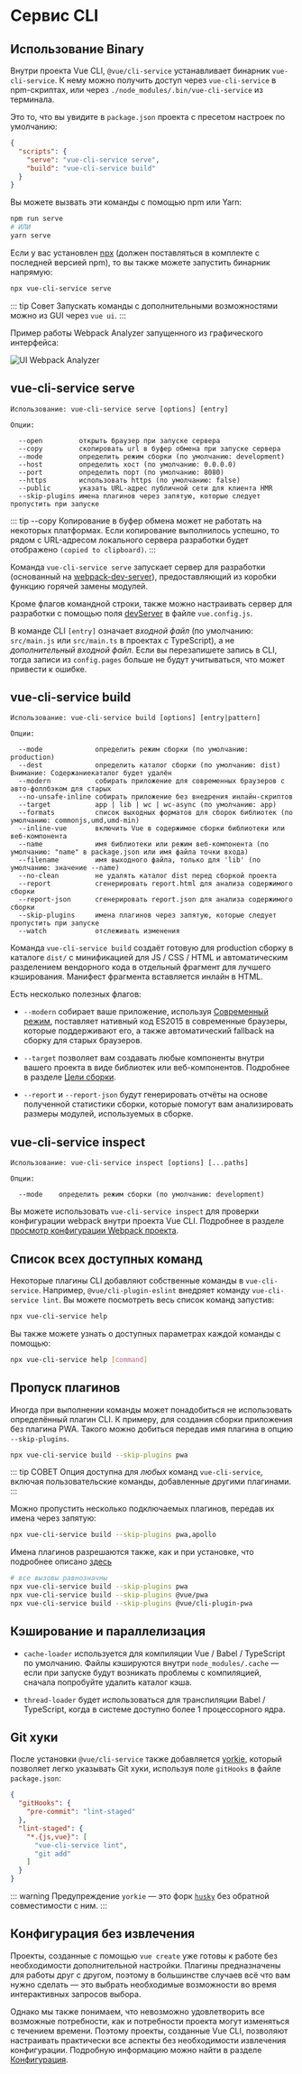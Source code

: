 # Сервис CLI

## Использование Binary

Внутри проекта Vue CLI, `@vue/cli-service` устанавливает бинарник `vue-cli-service`. К нему можно получить доступ через `vue-cli-service` в npm-скриптах, или через `./node_modules/.bin/vue-cli-service` из терминала.

Это то, что вы увидите в `package.json` проекта с пресетом настроек по умолчанию:

```json
{
  "scripts": {
    "serve": "vue-cli-service serve",
    "build": "vue-cli-service build"
  }
}
```

Вы можете вызвать эти команды с помощью npm или Yarn:

```bash
npm run serve
# ИЛИ
yarn serve
```

Если у вас установлен [npx](https://github.com/npm/npx) (должен поставляться в комплекте с последней версией npm), то вы также можете запустить бинарник напрямую:

```bash
npx vue-cli-service serve
```

::: tip Совет
Запускать команды с дополнительными возможностями можно из GUI через `vue ui`.
:::

Пример работы Webpack Analyzer запущенного из графического интерфейса:

![UI Webpack Analyzer](/ui-analyzer.png)

## vue-cli-service serve

```
Использование: vue-cli-service serve [options] [entry]

Опции:

  --open         открыть браузер при запуске сервера
  --copy         скопировать url в буфер обмена при запуске сервера
  --mode         определить режим сборки (по умолчанию: development)
  --host         определить хост (по умолчанию: 0.0.0.0)
  --port         определить порт (по умолчанию: 8080)
  --https        использовать https (по умолчанию: false)
  --public       указать URL-адрес публичной сети для клиента HMR
  --skip-plugins имена плагинов через запятую, которые следует пропустить при запуске
```

::: tip --copy
Копирование в буфер обмена может не работать на некоторых платформах. Если копирование выполнилось успешно, то рядом с URL-адресом локального сервера разработки будет отображено `(copied to clipboard)`.
:::

Команда `vue-cli-service serve` запускает сервер для разработки (основанный на [webpack-dev-server](https://github.com/webpack/webpack-dev-server)), предоставляющий из коробки функцию горячей замены модулей.

Кроме флагов командной строки, также можно настраивать сервер для разработки с помощью поля [devServer](../config/#devserver) в файле `vue.config.js`.

В команде CLI `[entry]` означает *входной файл* (по умолчанию: `src/main.js` или `src/main.ts` в проектах с TypeScript), а не *дополнительный входной файл*. Если вы перезапишете запись в CLI, тогда записи из `config.pages` больше не будут учитываться, что может привести к ошибке.

## vue-cli-service build

```
Использование: vue-cli-service build [options] [entry|pattern]

Опции:

  --mode             определить режим сборки (по умолчанию: production)
  --dest             определить каталог сборки (по умолчанию: dist) Внимание: Содержаниекаталог будет удалён
  --modern           собирать приложение для современных браузеров с авто-фоллбэком для старых
  --no-unsafe-inline собирать приложение без внедрения инлайн-скриптов
  --target           app | lib | wc | wc-async (по умолчанию: app)
  --formats          список выходных форматов для сборок библиотек (по умолчанию: commonjs,umd,umd-min)
  --inline-vue       включить Vue в содержимое сборки библиотеки или веб-компонента
  --name             имя библиотеки или режим веб-компонента (по умолчанию: "name" в package.json или имя файла точки входа)
  --filename         имя выходного файла, только для 'lib' (по умолчанию: значение --name)
  --no-clean         не удалять каталог dist перед сборкой проекта
  --report           сгенерировать report.html для анализа содержимого сборки
  --report-json      сгенерировать report.json для анализа содержимого сборки
  --skip-plugins     имена плагинов через запятую, которые следует пропустить при запуске
  --watch            отслеживать изменения
```

Команда `vue-cli-service build` создаёт готовую для production сборку в каталоге `dist/` с минификацией для JS / CSS / HTML и автоматическим разделением вендорного кода в отдельный фрагмент для лучшего кэширования. Манифест фрагмента вставляется инлайн в HTML.

Есть несколько полезных флагов:

- `--modern` собирает ваше приложение, используя [Современный режим](./browser-compatibility.md#современный-режим), поставляет нативный код ES2015 в современные браузеры, которые поддерживают его, а также автоматический fallback на сборку для старых браузеров.

- `--target` позволяет вам создавать любые компоненты внутри вашего проекта в виде библиотек или веб-компонентов. Подробнее в разделе [Цели сборки](./build-targets.md).

- `--report` и `--report-json` будут генерировать отчёты на основе полученной статистики сборки, которые помогут вам анализировать размеры модулей, используемых в сборке.

## vue-cli-service inspect

```
Использование: vue-cli-service inspect [options] [...paths]

Опции:

  --mode    определить режим сборки (по умолчанию: development)
```

Вы можете использовать `vue-cli-service inspect` для проверки конфигурации webpack внутри проекта Vue CLI. Подробнее в разделе [просмотр конфигурации Webpack проекта](./webpack.md#просмотр-конфигурации-webpack-проекта).

## Список всех доступных команд

Некоторые плагины CLI добавляют собственные команды в `vue-cli-service`. Например, `@vue/cli-plugin-eslint` внедряет команду `vue-cli-service lint`. Вы можете посмотреть весь список команд запустив:

```bash
npx vue-cli-service help
```

Вы также можете узнать о доступных параметрах каждой команды с помощью:

```bash
npx vue-cli-service help [command]
```

## Пропуск плагинов

Иногда при выполнении команды может понадобиться не использовать определённый плагин CLI. К примеру, для создания сборки приложения без плагина PWA. Такого можно добиться передав имя плагина в опцию `--skip-plugins`.

```bash
npx vue-cli-service build --skip-plugins pwa
```

::: tip СОВЕТ
Опция доступна для _любых_ команд `vue-cli-service`, включая пользовательские команды, добавленные другими плагинами.
:::

Можно пропустить несколько подключаемых плагинов, передав их имена через запятую:

```bash
npx vue-cli-service build --skip-plugins pwa,apollo
```

Имена плагинов разрешаются также, как и при установке, что подробнее описано [здесь](./plugins-and-presets.md#установка-пnагинов-в-существующий-проект)

```bash
# все вызовы равнозначны
npx vue-cli-service build --skip-plugins pwa
npx vue-cli-service build --skip-plugins @vue/pwa
npx vue-cli-service build --skip-plugins @vue/cli-plugin-pwa
```

## Кэширование и параллелизация

- `cache-loader` используется для компиляции Vue / Babel / TypeScript по умолчанию. Файлы кэшируются внутри `node_modules/.cache` — если при запуске будут возникать проблемы с компиляцией, сначала попробуйте удалить каталог кэша.

- `thread-loader` будет использоваться для транспиляции Babel / TypeScript, когда в системе доступно более 1 процессорного ядра.

## Git хуки

После установки `@vue/cli-service` также добавляется [yorkie](https://github.com/yyx990803/yorkie), который позволяет легко указывать Git хуки, используя поле `gitHooks` в файле `package.json`:

```json
{
  "gitHooks": {
    "pre-commit": "lint-staged"
  },
  "lint-staged": {
    "*.{js,vue}": [
      "vue-cli-service lint",
      "git add"
    ]
  }
}
```

::: warning Предупреждение
`yorkie` — это форк [`husky`](https://github.com/typicode/husky) без обратной совместимости с ним.
:::

## Конфигурация без извлечения

Проекты, созданные с помощью `vue create` уже готовы к работе без необходимости дополнительной настройки. Плагины предназначены для работы друг с другом, поэтому в большинстве случаев всё что вам нужно сделать — это выбрать необходимые возможности во время интерактивных запросов выбора.

Однако мы также понимаем, что невозможно удовлетворить все возможные потребности, как и потребности проекта могут изменяться с течением времени. Поэтому проекты, созданные Vue CLI, позволяют настраивать практически все аспекты без необходимости извлечения конфигурации. Подробную информацию можно найти в разделе [Конфигурация](../config/).
